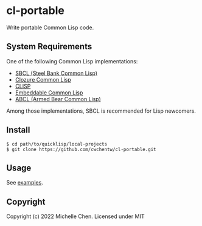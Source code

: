 # cl-portable

Write portable Common Lisp code.

## System Requirements

One of the following Common Lisp implementations:

* [SBCL (Steel Bank Common Lisp)](http://www.sbcl.org/)
* [Clozure Common Lisp](https://ccl.clozure.com/)
* [CLISP](https://clisp.sourceforge.io/)
* [Embeddable Common Lisp](https://ecl.common-lisp.dev/)
* [ABCL (Armed Bear Common Lisp)](https://armedbear.common-lisp.dev/)

Among those implementations, SBCL is recommended for Lisp newcomers.

## Install

```shell
$ cd path/to/quicklisp/local-projects
$ git clone https://github.com/cwchentw/cl-portable.git
```

## Usage

See [examples](/examples).

## Copyright

Copyright (c) 2022 Michelle Chen. Licensed under MIT
